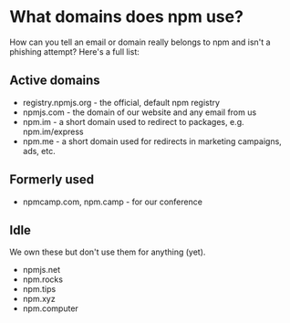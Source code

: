 # What domains does npm use?

How can you tell an email or domain really belongs to npm and isn't a phishing attempt? Here's a full list:

## Active domains

* registry.npmjs.org - the official, default npm registry
* npmjs.com - the domain of our website and any email from us
* npm.im - a short domain used to redirect to packages, e.g. npm.im/express
* npm.me - a short domain used for redirects in marketing campaigns, ads, etc.

## Formerly used

* npmcamp.com, npm.camp - for our conference

## Idle

We own these but don't use them for anything (yet).

* npmjs.net
* npm.rocks
* npm.tips
* npm.xyz
* npm.computer

